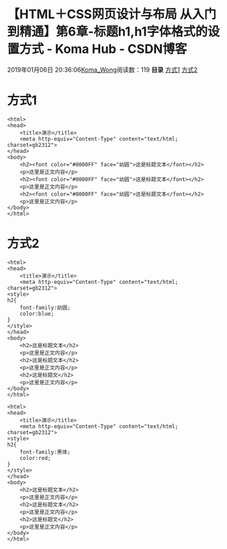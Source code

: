 # 【HTML＋CSS网页设计与布局 从入门到精通】第6章-标题h1,h1字体格式的设置方式 - Koma Hub - CSDN博客
2019年01月06日 20:36:06[Koma_Wong](https://me.csdn.net/Rong_Toa)阅读数：119
**目录**
[方式1](#%E6%96%B9%E5%BC%8F1)
[方式2](#%E6%96%B9%E5%BC%8F2)
# 方式1
```
<html>
<head>
	<title>演示</title>
	<meta http-equiv="Content-Type" content="text/html; charset=gb2312">
</head>
<body>
	<h2><font color="#0000FF" face="幼圆">这是标题文本</font></h2>
	<p>这里是正文内容</p>
	<h2><font color="#0000FF" face="幼圆">这是标题文本</font></h2>
	<p>这里是正文内容</p>
	<h2><font color="#0000FF" face="幼圆">这是标题文本</font></h2>
	<p>这里是正文内容</p>
</body>
</html>
```
# 方式2
```
<html>
<head>
	<title>演示</title>
	<meta http-equiv="Content-Type" content="text/html; charset=gb2312">
<style>
h2{
	font-family:幼圆;
	color:blue;
}
</style>
</head>
<body>
	<h2>这是标题文本</h2>
	<p>这里是正文内容</p>
	<h2>这是标题文本</h2>
	<p>这里是正文内容</p>
	<h2>这是标题文</h2>
	<p>这里是正文内容</p>
</body>
</html>
```
```
<html>
<head>
	<title>演示</title>
	<meta http-equiv="Content-Type" content="text/html; charset=gb2312">
<style>
h2{
	font-family:黑体;
	color:red;
}
</style>
</head>
<body>
	<h2>这是标题文本</h2>
	<p>这里是正文内容</p>
	<h2>这是标题文本</h2>
	<p>这里是正文内容</p>
	<h2>这是标题文</h2>
	<p>这里是正文内容</p>
</body>
</html>
```
